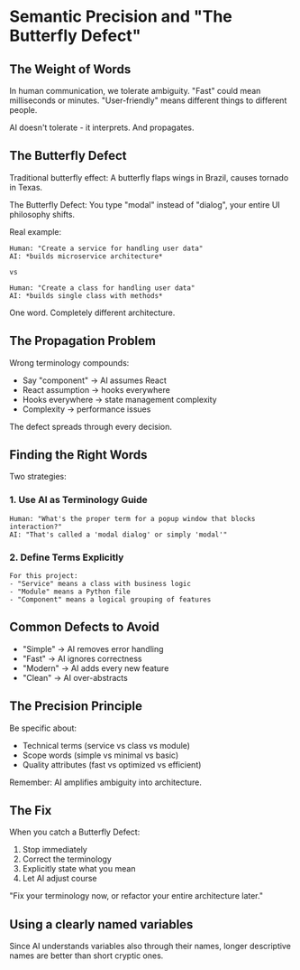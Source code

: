 # Semantic Precision and "The Butterfly Defect"

## The Weight of Words

In human communication, we tolerate ambiguity. "Fast" could mean milliseconds or minutes. "User-friendly" means different things to different people.

AI doesn't tolerate - it interprets. And propagates.

## The Butterfly Defect

Traditional butterfly effect: A butterfly flaps wings in Brazil, causes tornado in Texas.

The Butterfly Defect: You type "modal" instead of "dialog", your entire UI philosophy shifts.

Real example:
```
Human: "Create a service for handling user data"
AI: *builds microservice architecture*

vs

Human: "Create a class for handling user data"
AI: *builds single class with methods*
```

One word. Completely different architecture.

## The Propagation Problem

Wrong terminology compounds:
- Say "component" → AI assumes React
- React assumption → hooks everywhere
- Hooks everywhere → state management complexity
- Complexity → performance issues


The defect spreads through every decision.

## Finding the Right Words

Two strategies:

### 1. Use AI as Terminology Guide
```
Human: "What's the proper term for a popup window that blocks interaction?"
AI: "That's called a 'modal dialog' or simply 'modal'"
```

### 2. Define Terms Explicitly
```
For this project:
- "Service" means a class with business logic
- "Module" means a Python file
- "Component" means a logical grouping of features
```

## Common Defects to Avoid

- "Simple" → AI removes error handling
- "Fast" → AI ignores correctness
- "Modern" → AI adds every new feature
- "Clean" → AI over-abstracts

## The Precision Principle

Be specific about:
- Technical terms (service vs class vs module)
- Scope words (simple vs minimal vs basic)
- Quality attributes (fast vs optimized vs efficient)

Remember: AI amplifies ambiguity into architecture.

## The Fix

When you catch a Butterfly Defect:
1. Stop immediately
2. Correct the terminology
3. Explicitly state what you mean
4. Let AI adjust course


"Fix your terminology now, or refactor your entire architecture later."


## Using a clearly named variables 

Since AI understands variables also through their names, longer descriptive names are better than short cryptic ones.

